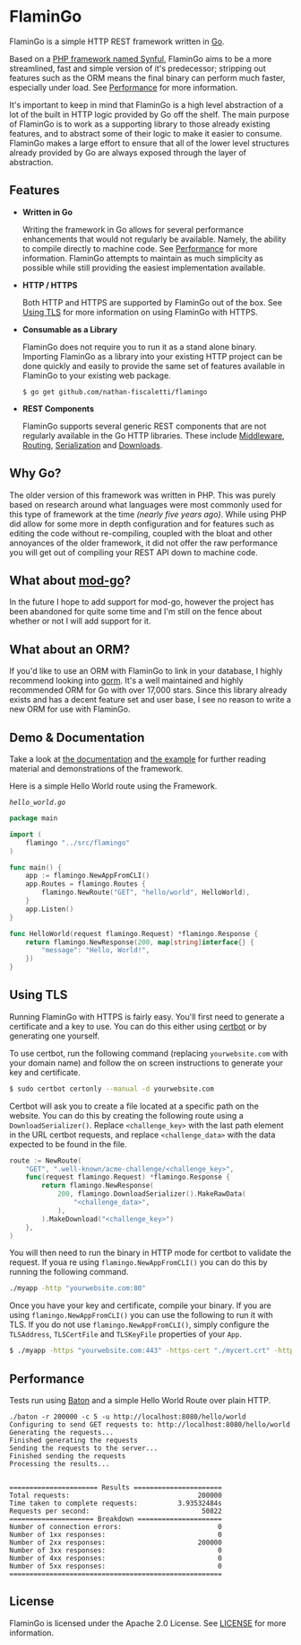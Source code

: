 # FlaminGo

FlaminGo is a simple HTTP REST framework written in [Go](https://golang.org).

Based on a [PHP framework named Synful](https://github.com/nathan-fiscaletti/synful), FlaminGo aims to be a more streamlined, fast and simple version of it's predecessor; stripping out features such as the ORM means the final binary can perform much faster, especially under load. See [Performance](#performance) for more information.

It's important to keep in mind that FlaminGo is a high level abstraction of a lot of the built in HTTP logic provided by Go off the shelf. The main purpose of FlaminGo is to work as a supporting library to those already existing features, and to abstract some of their logic to make it easier to consume. FlaminGo makes a large effort to ensure that all of the lower level structures already provided by Go are always exposed through the layer of abstraction.

## Features

- **Written in Go**

  Writing the framework in Go allows for several performance enhancements that would not regularly be available. Namely, the ability to compile directly to machine code. See [Performance](#performance) for more information. FlaminGo attempts to maintain as much simplicity as possible while still providing the easiest implementation available.

- **HTTP / HTTPS**

   Both HTTP and HTTPS are supported by FlaminGo out of the box. See [Using TLS](#using-tls) for more information on using FlaminGo with HTTPS.

- **Consumable as a Library**

   FlaminGo does not require you to run it as a stand alone binary. Importing FlaminGo as a library into your existing HTTP project can be done quickly and easily to provide the same set of features available in FlaminGo to your existing web package.

   ```
   $ go get github.com/nathan-fiscaletti/flamingo
   ```

- **REST Components**

   FlaminGo supports several generic REST components that are not regularly available in the Go HTTP libraries. These include [Middleware](./examples/middleware.md), [Routing](./examples/routes.md), [Serialization](./examples/serialization.md) and [Downloads](./examples/downloads.md).

## Why Go?

The older version of this framework was written in PHP. This was purely based on research around what languages were most commonly used for this type of framework at the time _(nearly five years ago)_. While using PHP did allow for some more in depth configuration and for features such as editing the code without re-compiling, coupled with the bloat and other annoyances of the older framework, it did not offer the raw performance you will get out of compiling your REST API down to machine code.

## What about [mod-go](https://github.com/idaunis/mod_go)?

In the future I hope to add support for mod-go, however the project has been abandoned for quite some time and I'm still on the fence about whether or not I will add support for it.

## What about an ORM?

If you'd like to use an ORM with FlaminGo to link in your database, I highly recommend looking into [gorm](https://github.com/jinzhu/gorm). It's a well maintained and highly recommended ORM for Go with over 17,000 stars. Since this library already exists and has a decent feature set and user base, I see no reason to write a new ORM for use with FlaminGo.

## Demo & Documentation

Take a look at [the documentation](https://godoc.org/github.com/nathan-fiscaletti/flamingo/) and [the example](./example) for further reading material and demonstrations of the framework.

Here is a simple Hello World route using the Framework.

_`hello_world.go`_
```go
package main

import (
    flamingo "../src/flamingo"
)

func main() {
    app := flamingo.NewAppFromCLI()
    app.Routes = flamingo.Routes {
        flamingo.NewRoute("GET", "hello/world", HelloWorld),
    }
    app.Listen()
}

func HelloWorld(request flamingo.Request) *flamingo.Response {
    return flamingo.NewResponse(200, map[string]interface{} {
        "message": "Hello, World!",
    })
}
```

## Using TLS

Running FlaminGo with HTTPS is fairly easy. You'll first need to generate a certificate and a key to use. You can do this either using [certbot](https://certbot.eff.org/) or by generating one yourself.

To use certbot, run the following command (replacing `yourwebsite.com` with your domain name) and follow the on screen instructions to generate your key and certificate.

```sh
$ sudo certbot certonly --manual -d yourwebsite.com
```

Certbot will ask you to create a file located at a specific path on the website. You can do this by creating the following route using a `DownloadSerializer()`. Replace `<challenge_key>` with the last path element in the URL certbot requests, and replace `<challenge_data>` with the data expected to be found in the file.

```go
route := NewRoute(
    "GET", ".well-known/acme-challenge/<challenge_key>",
    func(request flamingo.Request) *flamingo.Response {
        return flamingo.NewResponse(
            200, flamingo.DownloadSerializer().MakeRawData(
                "<challenge_data>",
            ),
        ).MakeDownload("<challenge_key>")
    },
)
```

You will then need to run the binary in HTTP mode for certbot to validate the request. If youa re using `flamingo.NewAppFromCLI()` you can do this by running the following command.

```sh
./myapp -http "yourwebsite.com:80"
```

Once you have your key and certificate, compile your binary. If you are using `flamingo.NewAppFromCLI()` you can use the following to run it with TLS. If you do not use `flamingo.NewAppFromCLI()`, simply configure the `TLSAddress`, `TLSCertFile` and `TLSKeyFile` properties of your `App`.

```sh
$ ./myapp -https "yourwebsite.com:443" -https-cert "./mycert.crt" -https-key "./mykey.key"
```

## Performance

Tests run using [Baton](https://github.com/americanexpress/baton) and a simple Hello World Route over plain HTTP.

```
./baton -r 200000 -c 5 -u http://localhost:8080/hello/world
Configuring to send GET requests to: http://localhost:8080/hello/world
Generating the requests...
Finished generating the requests
Sending the requests to the server...
Finished sending the requests
Processing the results...


====================== Results ======================
Total requests:                                200000
Time taken to complete requests:          3.93532484s
Requests per second:                            50822
===================== Breakdown =====================
Number of connection errors:                        0
Number of 1xx responses:                            0
Number of 2xx responses:                       200000
Number of 3xx responses:                            0
Number of 4xx responses:                            0
Number of 5xx responses:                            0
=====================================================
```

## License

FlaminGo is licensed under the Apache 2.0 License. See [LICENSE](./LICENSE) for more information.